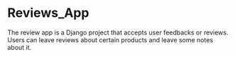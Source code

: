 

# Reviews_App
The review app is a Django project that accepts user feedbacks or reviews.
Users can leave reviews about certain products and leave some notes about it.


